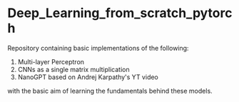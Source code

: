# Deep_Learning_from_scratch_pytorch

Repository containing basic implementations of the following:
1. Multi-layer Perceptron
2. CNNs as a single matrix multiplication
3. NanoGPT based on Andrej Karpathy's YT video

with the basic aim of learning the fundamentals behind these models.
